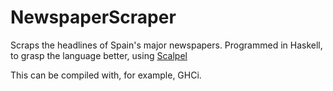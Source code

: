 # NewspaperScraper
Scraps the headlines of Spain's major newspapers. Programmed in Haskell, to grasp the language better, using [Scalpel](http://hackage.haskell.org/package/scalpel)

This can be compiled with, for example, GHCi.
